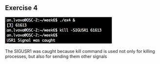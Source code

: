## Exercise 4

<img src="https://github.com/SelkieAnna/os-course/blob/master/week6/ex4.png" width="350">

The SIGUSR1 was caught because kill command is used not only for killing processes, but also for sending them other signals
